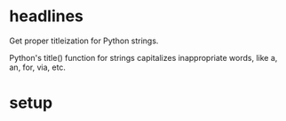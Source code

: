 # headlines
Get proper titleization for Python strings.

Python's title() function for strings capitalizes inappropriate words, like a, an, for, via, etc.

# setup

